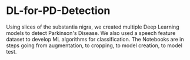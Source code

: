 # DL-for-PD-Detection
Using slices of the substantia nigra, we created multiple Deep Learning models to detect Parkinson's Disease. We also used  a speech feature dataset to develop ML algorithms for classification. 
The Notebooks are in steps going from augmentation, to cropping, to model creation, to model test.
